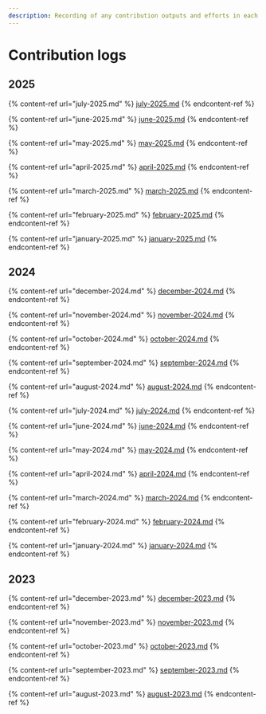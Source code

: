 ```yaml
---
description: Recording of any contribution outputs and efforts in each month
---
```


# Contribution logs

## 2025

{% content-ref url="july-2025.md" %}
[july-2025.md](july-2025.md)
{% endcontent-ref %}

{% content-ref url="june-2025.md" %}
[june-2025.md](june-2025.md)
{% endcontent-ref %}

{% content-ref url="may-2025.md" %}
[may-2025.md](may-2025.md)
{% endcontent-ref %}

{% content-ref url="april-2025.md" %}
[april-2025.md](april-2025.md)
{% endcontent-ref %}

{% content-ref url="march-2025.md" %}
[march-2025.md](march-2025.md)
{% endcontent-ref %}

{% content-ref url="february-2025.md" %}
[february-2025.md](february-2025.md)
{% endcontent-ref %}

{% content-ref url="january-2025.md" %}
[january-2025.md](january-2025.md)
{% endcontent-ref %}

## 2024

{% content-ref url="december-2024.md" %}
[december-2024.md](december-2024.md)
{% endcontent-ref %}

{% content-ref url="november-2024.md" %}
[november-2024.md](november-2024.md)
{% endcontent-ref %}

{% content-ref url="october-2024.md" %}
[october-2024.md](october-2024.md)
{% endcontent-ref %}

{% content-ref url="september-2024.md" %}
[september-2024.md](september-2024.md)
{% endcontent-ref %}

{% content-ref url="august-2024.md" %}
[august-2024.md](august-2024.md)
{% endcontent-ref %}

{% content-ref url="july-2024.md" %}
[july-2024.md](july-2024.md)
{% endcontent-ref %}

{% content-ref url="june-2024.md" %}
[june-2024.md](june-2024.md)
{% endcontent-ref %}

{% content-ref url="may-2024.md" %}
[may-2024.md](may-2024.md)
{% endcontent-ref %}

{% content-ref url="april-2024.md" %}
[april-2024.md](april-2024.md)
{% endcontent-ref %}

{% content-ref url="march-2024.md" %}
[march-2024.md](march-2024.md)
{% endcontent-ref %}

{% content-ref url="february-2024.md" %}
[february-2024.md](february-2024.md)
{% endcontent-ref %}

{% content-ref url="january-2024.md" %}
[january-2024.md](january-2024.md)
{% endcontent-ref %}

## 2023

{% content-ref url="december-2023.md" %}
[december-2023.md](december-2023.md)
{% endcontent-ref %}

{% content-ref url="november-2023.md" %}
[november-2023.md](november-2023.md)
{% endcontent-ref %}

{% content-ref url="october-2023.md" %}
[october-2023.md](october-2023.md)
{% endcontent-ref %}

{% content-ref url="september-2023.md" %}
[september-2023.md](september-2023.md)
{% endcontent-ref %}

{% content-ref url="august-2023.md" %}
[august-2023.md](august-2023.md)
{% endcontent-ref %}
